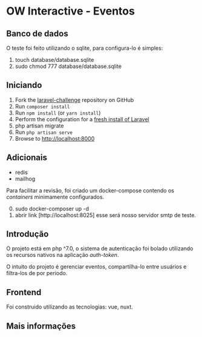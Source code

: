 # OW Interactive - Eventos

## Banco de dados

O teste foi feito utilizando o sqlite, para configura-lo é simples:

1. touch database/database.sqlite
2. sudo chmod 777 database/database.sqlite

## Iniciando

1. Fork the [laravel-challenge][laravel-challenge] repository on GitHub
2. Run `composer install`
3. Run `npm install` (or `yarn install`)
4. Perform the configuration for a [fresh install of Laravel](https://laravel.com/docs/5.5/#installation)
5. php artisan migrate
6. Run `php artisan serve`
7. Browse to [http://localhost:8000](http://localhost:8000)

## Adicionais

- redis
- mailhog 

Para facilitar a revisão, foi criado um docker-compose contendo os *containers* minimamente configurados.

0. sudo docker-composer up -d
1. abrir link [http://localhost:8025] esse será nosso servidor smtp de teste.

## Introdução

O projeto está em php ^7.0, o sistema de autenticação foi bolado utilizando os recursos nativos na aplicação *auth-token*.

O intuito do projeto é gerenciar eventos, compartilha-lo entre usuários e filtra-los de por periodo.

## Frontend

Foi construido utilizando as tecnologias: vue, nuxt.

[repositorio]: https://github.com/preetender/ow-interactive-app

## Mais informações

[composer]: https://getcomposer.org
[npm]: https://www.npmjs.com/
[nuxt]: https://nuxtjs.org/
[git]: http://git-scm.com/
[fork]: http://lmgtfy.com/?q=how+to+fork+a+repo+in+github
[php]: http://php.net
[laravel-challenge]: https://github.com/owinteractive/laravel-challenge
[Laravel]: http://www.laravel.com/docs/5.5
